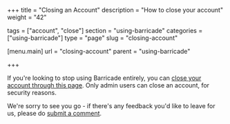 +++
title = "Closing an Account"
description = "How to close your account"
weight = "42"

tags = ["account", "close"]
section = "using-barricade"
categories = ["using-barricade"]
type = "page"
slug = "closing-account"

[menu.main]
    url = "closing-account"
    parent = "using-barricade"

+++

If you're looking to stop using Barricade entirely, you can [close your account through this page](https://app.barricade.io/dashboard/settings/team/close). Only admin users can close an account, for security reasons.

We're sorry to see you go - if there's any feedback you'd like to leave for us, please do [submit a comment](https://barricade.io/about#contact-info).